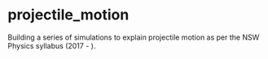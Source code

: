 # projectile_motion
Building a series of simulations to explain projectile motion as per the NSW Physics syllabus (2017 - ).
